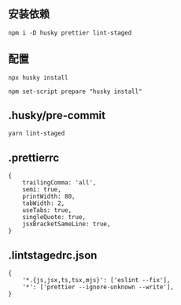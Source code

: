 ## 安装依赖

```shell
npm i -D husky prettier lint-staged
```

## 配置

```shell
npx husky install
```

```shell
npm set-script prepare "husky install"
```

## .husky/pre-commit

```shell
yarn lint-staged
```

## .prettierrc

```json5
{
	trailingComma: 'all',
	semi: true,
	printWidth: 80,
	tabWidth: 2,
	useTabs: true,
	singleQuote: true,
	jsxBracketSameLine: true,
}
```

## .lintstagedrc.json

```json5
{
	'*.{js,jsx,ts,tsx,mjs}': ['eslint --fix'],
	'*': ['prettier --ignore-unknown --write'],
}
```
